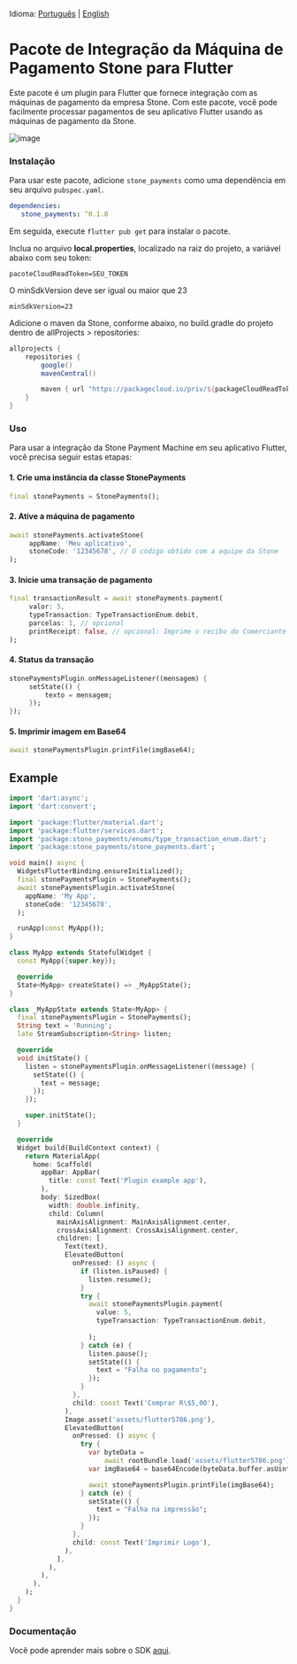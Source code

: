 Idioma: [Português](README.md) | [English](translation/en-US/README.md)

# Pacote de Integração da Máquina de Pagamento Stone para Flutter
Este pacote é um plugin para Flutter que fornece integração com as máquinas de pagamento da empresa Stone. Com este pacote, você pode facilmente processar pagamentos de seu aplicativo Flutter usando as máquinas de pagamento da Stone.

![image](https://lh3.googleusercontent.com/YNkfDrnWzNdaFniogLACqRZKkc9fuV9pLYlVNQ7q_1WcH5tV_4NF_yLhR9Of8ulNpzorgnTpqpLWQWSWdtg7QWJBh3zI8zNnnb-DEDLEN2VHbnrwYYiM52_RooZ6togiTjVpBDWx)

### Instalação
Para usar este pacote, adicione `stone_payments` como uma dependência em seu arquivo `pubspec.yaml`.

```yaml
dependencies:
   stone_payments: ^0.1.0
```
Em seguida, execute `flutter pub get` para instalar o pacote.

Inclua no arquivo **local.properties**, localizado na raiz do projeto, a variável abaixo com seu token:
```
pacoteCloudReadToken=SEU_TOKEN
```

O minSdkVersion deve ser igual ou maior que 23

```
minSdkVersion=23
```

Adicione o maven da Stone, conforme abaixo, no build.gradle do projeto dentro de allProjects > repositories:
```gradle
allprojects {
    repositories {
        google()
        mavenCentral()

        maven { url "https://packagecloud.io/priv/${packageCloudReadToken}/stone/pos-android/maven2" }
    }
}
```

### Uso
Para usar a integração da Stone Payment Machine em seu aplicativo Flutter, você precisa seguir estas etapas:

#### 1. Crie uma instância da classe StonePayments
```dart
final stonePayments = StonePayments();
```
#### 2. Ative a máquina de pagamento
```dart
await stonePayments.activateStone(
     appName: 'Meu aplicativo',
     stoneCode: '12345678', // O código obtido com a equipe da Stone
);
```
#### 3. Inicie uma transação de pagamento
```dart
final transactionResult = await stonePayments.payment(
     valor: 5,
     typeTransaction: TypeTransactionEnum.debit,
     parcelas: 1, // opcional
     printReceipt: false, // opcional: Imprime o recibo do Comerciante
);
```
#### 4. Status da transação
```dart
stonePaymentsPlugin.onMessageListener((mensagem) {
     setState(() {
         texto = mensagem;
     });
});
```
#### 5. Imprimir imagem em Base64
```dart
await stonePaymentsPlugin.printFile(imgBase64);
```



## Example
```dart
import 'dart:async';
import 'dart:convert';

import 'package:flutter/material.dart';
import 'package:flutter/services.dart';
import 'package:stone_payments/enums/type_transaction_enum.dart';
import 'package:stone_payments/stone_payments.dart';

void main() async {
  WidgetsFlutterBinding.ensureInitialized();
  final stonePaymentsPlugin = StonePayments();
  await stonePaymentsPlugin.activateStone(
    appName: 'My App',
    stoneCode: '12345678',
  );

  runApp(const MyApp());
}

class MyApp extends StatefulWidget {
  const MyApp({super.key});

  @override
  State<MyApp> createState() => _MyAppState();
}

class _MyAppState extends State<MyApp> {
  final stonePaymentsPlugin = StonePayments();
  String text = 'Running';
  late StreamSubscription<String> listen;

  @override
  void initState() {
    listen = stonePaymentsPlugin.onMessageListener((message) {
      setState(() {
        text = message;
      });
    });

    super.initState();
  }

  @override
  Widget build(BuildContext context) {
    return MaterialApp(
      home: Scaffold(
        appBar: AppBar(
          title: const Text('Plugin example app'),
        ),
        body: SizedBox(
          width: double.infinity,
          child: Column(
            mainAxisAlignment: MainAxisAlignment.center,
            crossAxisAlignment: CrossAxisAlignment.center,
            children: [
              Text(text),
              ElevatedButton(
                onPressed: () async {
                  if (listen.isPaused) {
                    listen.resume();
                  }
                  try {
                    await stonePaymentsPlugin.payment(
                      value: 5,
                      typeTransaction: TypeTransactionEnum.debit,
                      
                    );
                  } catch (e) {
                    listen.pause();
                    setState(() {
                      text = "Falha no pagamento";
                    });
                  }
                },
                child: const Text('Comprar R\$5,00'),
              ),
              Image.asset('assets/flutter5786.png'),
              ElevatedButton(
                onPressed: () async {
                  try {
                    var byteData =
                        await rootBundle.load('assets/flutter5786.png');
                    var imgBase64 = base64Encode(byteData.buffer.asUint8List());

                    await stonePaymentsPlugin.printFile(imgBase64);
                  } catch (e) {
                    setState(() {
                      text = "Falha na impressão";
                    });
                  }
                },
                child: const Text('Imprimir Logo'),
              ),
            ],
          ),
        ),
      ),
    );
  }
}
```

### Documentação
Você pode aprender mais sobre o SDK [aqui](https://sdkandroid.stone.com.br/).